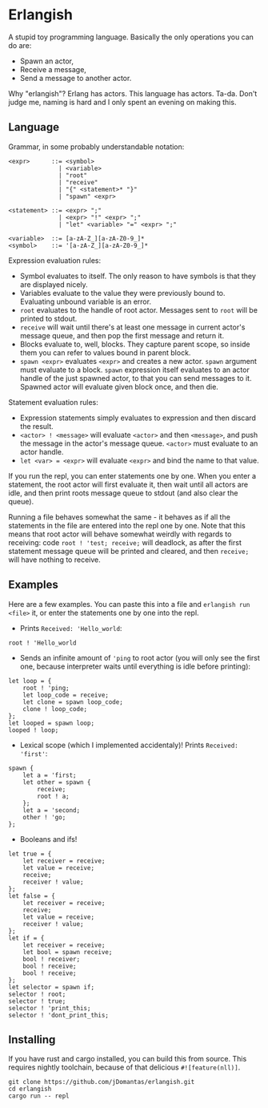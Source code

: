 # Erlangish

A stupid toy programming language. Basically the only operations you can do are:

* Spawn an actor,
* Receive a message,
* Send a message to another actor.

Why "erlangish"? Erlang has actors. This language has actors. Ta-da. Don't judge
me, naming is hard and I only spent an evening on making this.

## Language

Grammar, in some probably understandable notation:

```
<expr>      ::= <symbol>
              | <variable>
              | "root"
              | "receive"
              | "{" <statement>* "}"
              | "spawn" <expr>

<statement> ::= <expr> ";"
              | <expr> "!" <expr> ";"
              | "let" <variable> "=" <expr> ";"

<variable>  ::= [a-zA-Z_][a-zA-Z0-9_]*
<symbol>    ::= '[a-zA-Z_][a-zA-Z0-9_]*
```

Expression evaluation rules:
* Symbol evaluates to itself. The only reason to have symbols is that they are
displayed nicely.
* Variables evaluate to the value they were previously bound to. Evaluating
unbound variable is an error.
* `root` evaluates to the handle of root actor. Messages sent to `root` will
be printed to stdout.
* `receive` will wait until there's at least one message in current actor's
message queue, and then pop the first message and return it.
* Blocks evaluate to, well, blocks. They capture parent scope, so inside them
you can refer to values bound in parent block.
* `spawn <expr>` evaluates `<expr>` and creates a new actor. `spawn` argument
must evaluate to a block. `spawn` expression itself evaluates to an actor handle
of the just spawned actor, to that you can send messages to it. Spawned actor
will evaluate given block once, and then die.

Statement evaluation rules:
* Expression statements simply evaluates to expression and then discard the
result.
* `<actor> ! <message>` will evaluate `<actor>` and then `<message>`, and push
the message in the actor's message queue. `<actor>` must evaluate to an actor
handle.
* `let <var> = <expr>` will evaluate `<expr>` and bind the name to that value.

If you run the repl, you can enter statements one by one. When you enter a
statement, the root actor will first evaluate it, then wait until all actors are
idle, and then print roots message queue to stdout (and also clear the queue).

Running a file behaves somewhat the same - it behaves as if all the statements
in the file are entered into the repl one by one. Note that this means that root
actor will behave somewhat weirdly with regards to receiving: code
`root ! 'test; receive;` will deadlock, as after the first statement message
queue will be printed and cleared, and then `receive;` will have nothing to
receive.

## Examples

Here are a few examples. You can paste this into a file and
`erlangish run <file>` it, or enter the statements one by one into the repl.

* Prints `Received: 'Hello_world`:
```
root ! 'Hello_world
```
* Sends an infinite amount of `'ping` to root actor (you will only see the
first one, because interpreter waits until everything is idle before printing):
```
let loop = {
    root ! 'ping;
    let loop_code = receive;
    let clone = spawn loop_code;
    clone ! loop_code;
};
let looped = spawn loop;
looped ! loop;
```
* Lexical scope (which I implemented accidentaly)! Prints `Received: 'first'`:
```
spawn {
    let a = 'first;
    let other = spawn {
        receive;
        root ! a;
    };
    let a = 'second;
    other ! 'go;
};
```
* Booleans and ifs!
```
let true = {
    let receiver = receive;
    let value = receive;
    receive;
    receiver ! value;
};
let false = {
    let receiver = receive;
    receive;
    let value = receive;
    receiver ! value;
};
let if = {
    let receiver = receive;
    let bool = spawn receive;
    bool ! receiver;
    bool ! receive;
    bool ! receive;
};
let selector = spawn if;
selector ! root;
selector ! true;
selector ! 'print_this;
selector ! 'dont_print_this;
```

## Installing

If you have rust and cargo installed, you can build this from source. This
requires nightly toolchain, because of that delicious `#![feature(nll)]`.

```
git clone https://github.com/jDomantas/erlangish.git
cd erlangish
cargo run -- repl
```
